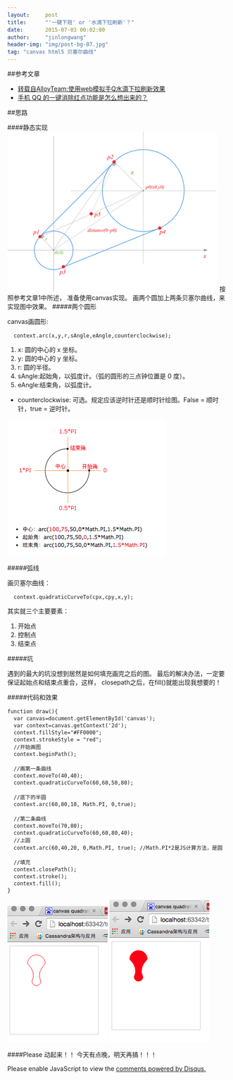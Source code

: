 ```yaml
---
layout:     post
title:      "'一键下班' or '水滴下拉刷新'？"
date:       2015-07-03 00:02:00
author:     "jinlongwang"
header-img: "img/post-bg-07.jpg"
tag: "canvas html5 贝塞尔曲线"
---
```

##参考文章
* [转载自AlloyTeam:使用web模拟手Q水滴下拉刷新效果](http://www.alloyteam.com/2015/06/shi-yong-web-mo-ni-shou-q-shui-di-xia-la-shua-xin-xiao-guo/)
* [手机 QQ 的一键消除红点功能是怎么想出来的？](http://www.zhihu.com/question/26382740)

##思路

####静态实现
  ![image](/img/qq.png)
  按照参考文章1中所述， 准备使用canvas实现。
  画两个圆加上两条贝塞尔曲线，来实现图中效果。
#####两个圆形

  canvas画圆形:

      context.arc(x,y,r,sAngle,eAngle,counterclockwise);


  1. x: 圆的中心的 x 坐标。
  2. y: 圆的中心的 y 坐标。
  3. r: 圆的半径。
  4. sAngle:起始角，以弧度计。（弧的圆形的三点钟位置是 0 度）。
  5. eAngle:结束角，以弧度计。
  * counterclockwise: 可选。规定应该逆时针还是顺时针绘图。False = 顺时针，true = 逆时针。

  ![image](/img/arc.png)

#####弧线

  画贝塞尔曲线：

      context.quadraticCurveTo(cpx,cpy,x,y);
  其实就三个主要要素：

  1.  开始点
  2.  控制点
  3.  结束点

#####坑

  遇到的最大的坑没想到居然是如何填充画完之后的图。
  最后的解决办法，一定要保证起始点和结束点重合，这样，
  closepath之后，在fill()就能出现我想要的！

#####代码和效果

    function draw(){
      var canvas=document.getElementById('canvas');
      var context=canvas.getContext('2d');
      context.fillStyle="#FF0000";
      context.strokeStyle = "red";
      //开始画图
      context.beginPath();

      //画第一条曲线
      context.moveTo(40,40);
      context.quadraticCurveTo(60,60,50,80);

      //底下的半圆
      context.arc(60,80,10, Math.PI, 0,true);

      //第二条曲线
      context.moveTo(70,80);
      context.quadraticCurveTo(60,60,80,40);
      //上圆
      context.arc(60,40,20, 0,Math.PI, true); //Math.PI*2是JS计算方法，是圆

      //填充
      context.closePath();
      context.stroke();
      context.fill();
    }

![image](/img/one.png)
![image](/img/two.png)

####Please 动起来！！
今天有点晚，明天再搞！！！













<div id="disqus_thread"></div>
<script type="text/javascript">
    /* * * CONFIGURATION VARIABLES * * */
    var disqus_shortname = 'jinlongwang';

    /* * * DON'T EDIT BELOW THIS LINE * * */
    (function() {
        var dsq = document.createElement('script'); dsq.type = 'text/javascript'; dsq.async = true;
        dsq.src = '//' + disqus_shortname + '.disqus.com/embed.js';
        (document.getElementsByTagName('head')[0] || document.getElementsByTagName('body')[0]).appendChild(dsq);
    })();
</script>
<noscript>Please enable JavaScript to view the <a href="https://disqus.com/?ref_noscript" rel="nofollow">comments powered by Disqus.</a></noscript>
